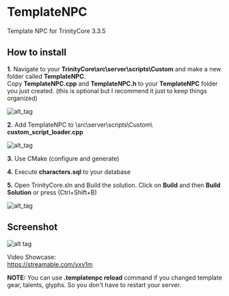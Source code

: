 # TemplateNPC
Template NPC for TrinityCore 3.3.5  
  
  
## How to install  
**1.** Navigate to your **TrinityCore\src\server\scripts\Custom** and make a new folder called **TemplateNPC**.  
Copy **TemplateNPC.cpp** and **TemplateNPC.h** to your **TemplateNPC** folder you just created.  (this is optional but I recommend it just to keep things organized)<br/>

![alt_tag](https://i.ibb.co/510V7Y8/Template-NPC.png)

**2.** Add TemplateNPC to \src\server\scripts\Custom\ **custom_script_loader.cpp**<br/>

![alt_tag](https://i.ibb.co/VHm8PjH/custom-script-loader.png)<br/>

**3.** Use CMake (configure and generate)<br/>

**4.** Execute **characters.sql** to your database<br/>

**5.** Open TrinityCore.sln and Build the solution. Click on **Build** and then **Build Solution** or press (Ctrl+Shift+B)<br/>

![alt_tag](https://i.ibb.co/R2m3Rwy/build-solution.png)  
  

  
## Screenshot
![alt tag](https://image.ibb.co/nGfeYn/template_Npc.png)  
  
Video Showcase:  
https://streamable.com/yxv1m


**NOTE:** You can use **.templatenpc reload** command if you changed template gear, talents, glyphs. So you don't have to restart your server.
